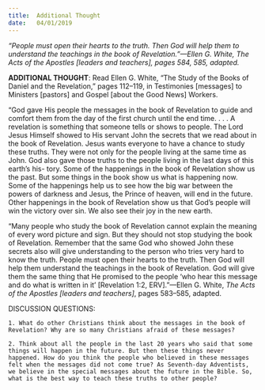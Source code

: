 ```yaml
---
title:  Additional Thought
date:   04/01/2019
---
```


_“People must open their hearts to the truth. Then God will help them to understand the teachings in the book of Revelation.”—Ellen G. White, The Acts of the Apostles [leaders and teachers], pages 584, 585, adapted._

**ADDITIONAL THOUGHT**: Read Ellen G. White, “The Study of the Books of Daniel and the Revelation,” pages 112–119, in Testimonies [messages] to Ministers [pastors] and Gospel [about the Good News] Workers.

“God gave His people the messages in the book of Revelation to guide and comfort them from the day of the first church until the end time. . . . A revelation is something that someone tells or shows to people. The Lord Jesus Himself showed to His servant John the secrets that we read about in the book of Revelation. Jesus wants everyone to have a chance to study these truths. They were not only for the people living at the same time as John. God also gave those truths to the people living in the last days of this earth’s his- tory. Some of the happenings in the book of Revelation show us the past. But some things in the book show us what is happening now. Some of the happenings help us to see how the big war between the powers of darkness and Jesus, the Prince of heaven, will end in the future. Other happenings in the book of Revelation show us that God’s people will win the victory over sin. We also see their joy in the new earth.

“Many people who study the book of Revelation cannot explain the meaning of every word picture and sign. But they should not stop studying the book of Revelation. Remember that the same God who showed John these secrets also will give understanding to the person who tries very hard to know the truth. People must open their hearts to the truth. Then God will help them understand the teachings in the book of Revelation. God will give them the same thing that He promised to the people ‘who hear this message and do what is written in it’ [Revelation 1:2, ERV].”—Ellen G. White, _The Acts of the Apostles [leaders and teachers]_, pages 583–585, adapted.

DISCUSSION QUESTIONS:

`1. What do other Christians think about the messages in the book of Revelation? Why are so many Christians afraid of these messages?`

`2. Think about all the people in the last 20 years who said that some things will happen in the future. But then these things never happened. How do you think the people who believed in these messages felt when the messages did not come true? As Seventh-day Adventists, we believe in the special messages about the future in the Bible. So, what is the best way to teach these truths to other people?`